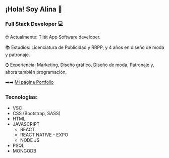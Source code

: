 ## ¡Hola! Soy Alina 👋

### Full Stack Developer :computer:

:nerd_face: Actualmente: Tiltit App Software developer.

:books: Estudios: Licenciatura de Publicidad y RRPP, y 4 años en diseño de moda y patronaje.

:watch: Experiencia: Marketing, Diseño gráfico, Diseño de moda, Patronaje y, ahora también programación.

➡️➡️ [Mi página Portfolio](https://alinabernardez.com)

### Tecnologías:

- VSC
- CSS (Bootstrap, SASS)
- HTML
- JAVASCRIPT
  - REACT
  - REACT NATIVE - EXPO
  - NODE JS
- PSQL
- MONGODB


